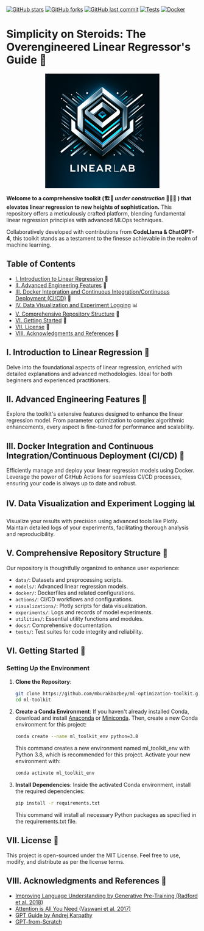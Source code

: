 
[![GitHub stars](https://img.shields.io/github/stars/mburakbozbey/ml-optimization-toolkit.svg)](https://github.com/mburakbozbey/ml-toolkit/stargazers)
[![GitHub forks](https://img.shields.io/github/forks/mburakbozbey/ml-optimization-toolkit.svg)](https://github.com/mburakbozbey/ml-toolkit/network)
[![GitHub last commit](https://img.shields.io/github/last-commit/mburakbozbey/ml-optimization-toolkit.svg)](https://github.com/mburakbozbey/ml-toolkit/commits/master)
[![Tests](https://github.com/mburakbozbey/linear-lab/actions/workflows/python-app.yml/badge.svg)](https://github.com/mburakbozbey/linear-lab/actions/workflows/python-app.yml)
[![Docker](https://github.com/mburakbozbey/linear-lab/actions/workflows/docker-image.yml/badge.svg)](https://github.com/mburakbozbey/linear-lab/actions/workflows/docker-image.yml)

# Simplicity on Steroids: The Overengineered Linear Regressor's Guide 🚀

<div align="center">
  <img src="images/linearlab.png" alt="Linear-Lab" width="300" height="300"/>
</div>

**Welcome to a comprehensive toolkit (🏗️🔧 *under construction* 👷‍♂️🧰 ) that elevates linear regression to new heights of sophistication.** This repository offers a meticulously crafted platform, blending fundamental linear regression principles with advanced MLOps techniques.

Collaboratively developed with contributions from **CodeLlama & ChatGPT-4**, this toolkit stands as a testament to the finesse achievable in the realm of machine learning.

## Table of Contents
- [I. Introduction to Linear Regression](#i-introduction-to-linear-regression) 📘
- [II. Advanced Engineering Features](#ii-advanced-engineering-features) 🔩
- [III. Docker Integration and Continuous Integration/Continuous Deployment (CI/CD)](#iii-docker-integration-and-continuous-integrationcontinuous-deployment-cicd) 🐳
- [IV. Data Visualization and Experiment Logging](#iv-data-visualization-and-experiment-logging) 📊
- [V. Comprehensive Repository Structure](#v-comprehensive-repository-structure) 📂
- [VI. Getting Started](#vi-getting-started) 🚀
- [VII. License](#vii-license) 📄
- [VIII. Acknowledgments and References](#viii-acknowledgments-and-references) 🙏

## I. Introduction to Linear Regression 📘
Delve into the foundational aspects of linear regression, enriched with detailed explanations and advanced methodologies. Ideal for both beginners and experienced practitioners.

## II. Advanced Engineering Features 🔩
Explore the toolkit's extensive features designed to enhance the linear regression model. From parameter optimization to complex algorithmic enhancements, every aspect is fine-tuned for performance and scalability.

## III. Docker Integration and Continuous Integration/Continuous Deployment (CI/CD) 🐳
Efficiently manage and deploy your linear regression models using Docker. Leverage the power of GitHub Actions for seamless CI/CD processes, ensuring your code is always up to date and robust.

## IV. Data Visualization and Experiment Logging 📊
Visualize your results with precision using advanced tools like Plotly. Maintain detailed logs of your experiments, facilitating thorough analysis and reproducibility.

## V. Comprehensive Repository Structure 📂
Our repository is thoughtfully organized to enhance user experience:
- `data/`: Datasets and preprocessing scripts.
- `models/`: Advanced linear regression models.
- `docker/`: Dockerfiles and related configurations.
- `actions/`: CI/CD workflows and configurations.
- `visualizations/`: Plotly scripts for data visualization.
- `experiments/`: Logs and records of model experiments.
- `utilities/`: Essential utility functions and modules.
- `docs/`: Comprehensive documentation.
- `tests/`: Test suites for code integrity and reliability.

## VI. Getting Started 🚀
### Setting Up the Environment
1. **Clone the Repository**:
   ```bash
   git clone https://github.com/mburakbozbey/ml-optimization-toolkit.git
   cd ml-toolkit
   ```

2. **Create a Conda Environment**:
   If you haven't already installed Conda, download and install [Anaconda](https://www.anaconda.com/products/individual) or [Miniconda](https://docs.conda.io/en/latest/miniconda.html). Then, create a new Conda environment for this project:
   ```bash
   conda create --name ml_toolkit_env python=3.8
   ```
   This command creates a new environment named ml_toolkit_env with Python 3.8, which is recommended for this project. Activate your new environment with:
   ```bash
   conda activate ml_toolkit_env
   ```

3. **Install Dependencies**:
   Inside the activated Conda environment, install the required dependencies:
   ```bash
   pip install -r requirements.txt
   ```
   This command will install all necessary Python packages as specified in the requirements.txt file.

## VII. License 📄
This project is open-sourced under the MIT License. Feel free to use, modify, and distribute as per the license terms.

## VIII. Acknowledgments and References 🙏
- [Improving Language Understanding by Generative Pre-Training (Radford et al. 2018)](https://cdn.openai.com/research-covers/language-unsupervised/language_understanding_paper.pdf)
- [Attention is All You Need (Vaswani et al. 2017)](https://arxiv.org/abs/1706.03762)
- [GPT Guide by Andrej Karpathy](https://m.youtube.com/watch?v=kCc8FmEb1nY)
- [GPT-from-Scratch](https://github.com/LaurenceLungo/GPT-from-Scratch)